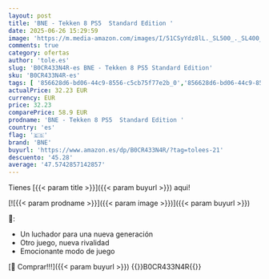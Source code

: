 ```yaml
---
layout: post
title: 'BNE - Tekken 8 PS5  Standard Edition '
date: 2025-06-26 15:29:59
image: 'https://m.media-amazon.com/images/I/51CSyYdz8lL._SL500_._SL400_.jpg'
comments: true
category: ofertas
author: 'tole.es'
slug: 'B0CR433N4R-es BNE - Tekken 8 PS5 Standard Edition'
sku: 'B0CR433N4R-es'
tags: [ '856628d6-bd06-44c9-8556-c5cb75f77e2b_0','856628d6-bd06-44c9-8556-c5cb75f77e2b_2201','856628d6-bd06-44c9-8556-c5cb75f77e2b_3601','Arborist Merchandising Root','Hardware y juegos para PlayStation 5','Juegos para PlayStation 5','Preventa de Videojuegos','Self Service','Special Features Stores','Videojuegos','Videojuegos más esperados','bne','ps5','🇪🇸', ]
actualPrice: 32.23 EUR
currency: EUR
price: 32.23
comparePrice: 58.9 EUR
prodname: 'BNE - Tekken 8 PS5  Standard Edition '
country: 'es'
flag: '🇪🇸'
brand: 'BNE'
buyurl: 'https://www.amazon.es/dp/B0CR433N4R/?tag=tolees-21'
descuento: '45.28'
average: '47.5742857142857'
---
```


Tienes [{{< param title >}}]({{< param buyurl >}}) aqui!

[![{{< param prodname >}}]({{< param image >}})]({{< param buyurl >}})

🔎:

- Un luchador para una nueva generación
- Otro juego, nueva rivalidad
- Emocionante modo de juego

[🛒 Comprar!!!]({{< param buyurl >}})
{{<world>}}B0CR433N4R{{</world>}}
